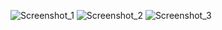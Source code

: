 
![Screenshot_1](https://github.com/user-attachments/assets/70cacf5a-5bcb-401f-b2a4-bba3b165ce24)
![Screenshot_2](https://github.com/user-attachments/assets/cabee815-c6ef-4079-80a8-7b43ff964f0b)
![Screenshot_3](https://github.com/user-attachments/assets/56c9ed83-5610-4bbb-a4c2-7a8ad47173e4)
